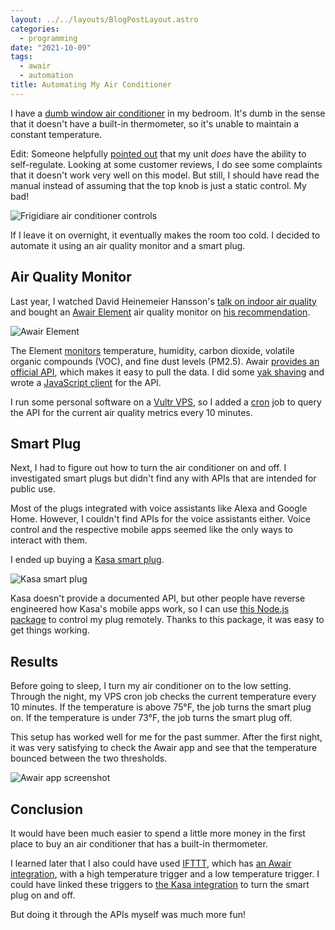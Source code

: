 ```yaml
---
layout: ../../layouts/BlogPostLayout.astro
categories:
  - programming
date: "2021-10-09"
tags:
  - awair
  - automation
title: Automating My Air Conditioner
---
```


I have a [dumb window air
conditioner](https://www.amazon.com/FRIGIDAIRE-Window-Mounted-Mini-Compact-Conditioner-Mechanical/dp/B07RGM11L5?dchild=1&keywords=FFRA051WAE&qid=1624627381&sr=8-1&linkCode=ll1&tag=thdalo00-20&linkId=d0fafe5ee30721cc59f340ab0f51e65c&language=en_US&ref_=as_li_ss_tl)
in my bedroom. It's dumb in the sense that it doesn't have a built-in
thermometer, so it's unable to maintain a constant temperature.

Edit: Someone helpfully [pointed
out](https://news.ycombinator.com/item?id=28813747) that my unit *does* have the
ability to self-regulate. Looking at some customer reviews, I do see some
complaints that it doesn't work very well on this model. But still, I should
have read the manual instead of assuming that the top knob is just a static
control. My bad!

![Frigidiare air conditioner controls](https://i.imgur.com/HFMgHWV.jpg)

If I leave it on overnight, it eventually makes the room too cold. I decided to
automate it using an air quality monitor and a smart plug.

## Air Quality Monitor

Last year, I watched David Heinemeier Hansson's [talk on indoor air
quality](https://www.youtube.com/watch?v=MRqh8oLY7Ik) and bought an [Awair
Element](https://www.amazon.com/Awair-Element-Indoor-Quality-Monitor/dp/B082ZF4H37?dchild=1&keywords=awair&qid=1624626960&sr=8-2&linkCode=ll1&tag=thdalo00-20&linkId=34fc6a3e4ccbe8f3e5beb50b77c2c7a6&language=en_US&ref_=as_li_ss_tl)
air quality monitor on [his
recommendation](https://twitter.com/search?q=%40dhh%20awair&src=typed_query).

![Awair Element](https://i.imgur.com/PxHsZbh.jpg)

The Element
[monitors](https://support.getawair.com/hc/en-us/articles/360039242373-Air-Quality-Factors-Measured-By-Awair-Element)
temperature, humidity, carbon dioxide, volatile organic compounds (VOC), and
fine dust levels (PM2.5). Awair [provides an official
API](https://docs.developer.getawair.com/), which makes it easy to pull the
data. I did some [yak shaving](https://americanexpress.io/yak-shaving/) and
wrote a [JavaScript client](https://github.com/recdata/awair-js) for the API.

I run some personal software on a [Vultr
VPS](https://www.vultr.com/?ref=8946830-8H), so I added a
[cron](https://en.wikipedia.org/wiki/Cron) job to query the API for the current
air quality metrics every 10 minutes.

## Smart Plug

Next, I had to figure out how to turn the air conditioner on and off. I
investigated smart plugs but didn't find any with APIs that are intended for
public use.

Most of the plugs integrated with voice assistants like Alexa and Google Home.
However, I couldn't find APIs for the voice assistants either. Voice control and
the respective mobile apps seemed like the only ways to interact with them.

I ended up buying a [Kasa smart
plug](https://www.amazon.com/gp/product/B07B8W2KHZ?ie=UTF8&psc=1&linkCode=ll1&tag=thdalo00-20&linkId=4efab939c1bf19091d95a7bc89c0f0db&language=en_US&ref_=as_li_ss_tl).

![Kasa smart plug](https://i.imgur.com/tCBQH0u.jpg)

Kasa doesn't provide a documented API, but other people have reverse engineered
how Kasa's mobile apps work, so I can use [this Node.js
package](https://github.com/konsumer/kasa_control) to control my plug remotely.
Thanks to this package, it was easy to get things working.

## Results

Before going to sleep, I turn my air conditioner on to the low setting. Through
the night, my VPS cron job checks the current temperature every 10 minutes. If
the temperature is above 75°F, the job turns the smart plug on. If the
temperature is under 73°F, the job turns the smart plug off.

This setup has worked well for me for the past summer. After the first night, it
was very satisfying to check the Awair app and see that the temperature bounced
between the two thresholds.

![Awair app screenshot](https://i.imgur.com/jmXDqdv.jpg)

## Conclusion

It would have been much easier to spend a little more money in the first place
to buy an air conditioner that has a built-in thermometer.

I learned later that I also could have used [IFTTT](https://ifttt.com/), which
has [an Awair integration](https://ifttt.com/awair/triggers/temp_is_high), with
a high temperature trigger and a low temperature trigger. I could have linked
these triggers to [the Kasa integration](https://ifttt.com/kasa/details) to turn
the smart plug on and off.

But doing it through the APIs myself was much more fun!
